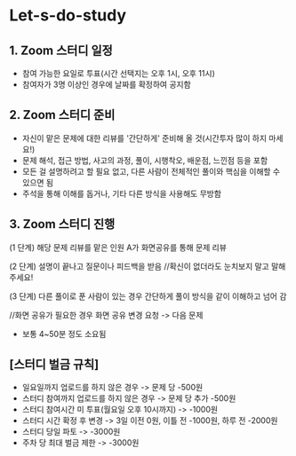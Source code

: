 # Let-s-do-study
## **1. Zoom 스터디 일정**
- 참여 가능한 요일로 투표(시간 선택지는 오후 1시, 오후 11시)
- 참여자가 3명 이상인 경우에 날짜를 확정하여 공지함

## **2. Zoom 스터디 준비**
- 자신이 맡은 문제에 대한 리뷰를 '간단하게' 준비해 올 것(시간투자 많이 하지 마세요!)
- 문제 해석, 접근 방법, 사고의 과정, 풀이, 시행착오, 배운점, 느낀점 등을 포함
- 모든 걸 설명하려고 할 필요 없고, 다른 사람이 전체적인 풀이와 핵심을 이해할 수 있으면 됨
- 주석을 통해 이해를 돕거나, 기타 다른 방식을 사용해도 무방함

## **3. Zoom 스터디 진행**

(1 단계) 해당 문제 리뷰를 맡은 인원 A가 화면공유를 통해 문제 리뷰

(2 단계) 설명이 끝나고 질문이나 피드백을 받음 //확신이 없더라도 눈치보지 말고 말해주세요!

(3 단계) 다른 풀이로 푼 사람이 있는 경우 간단하게 풀이 방식을 같이 이해하고 넘어 감

//화면 공유가 필요한 경우 화면 공유 변경 요청
-> 다음 문제
- 보통 4~50분 정도 소요됨

## **[스터디 벌금 규칙]**
- 일요일까지 업로드를 하지 않은 경우 -> 문제 당 -500원
- 스터디 참여까지 업로드를 하지 않은 경우 -> 문제 당 추가 -500원
- 스터디 참여시간 미 투표(월요일 오후 10시까지) -> -1000원
- 스터디 시간 확정 후 변경 -> 3일 이전 0원, 이틀 전 -1000원, 하루 전 -2000원
- 스터디 당일 파토 -> -3000원
- 주차 당 최대 벌금 제한 -> -3000원
